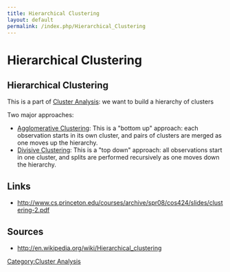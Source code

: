 ```yaml
---
title: Hierarchical Clustering
layout: default
permalink: /index.php/Hierarchical_Clustering
---
```


# Hierarchical Clustering

## Hierarchical Clustering
This is a part of [Cluster Analysis](Cluster_Analysis): we want to build a hierarchy of clusters 

Two major approaches:
- [Agglomerative Clustering](Agglomerative_Clustering): This is a "bottom up" approach: each observation starts in its own cluster, and pairs of clusters are merged as one moves up the hierarchy.
- [Divisive Clustering](Divisive_Clustering): This is a "top down" approach: all observations start in one cluster, and splits are performed recursively as one moves down the hierarchy.


## Links
- http://www.cs.princeton.edu/courses/archive/spr08/cos424/slides/clustering-2.pdf

## Sources
- http://en.wikipedia.org/wiki/Hierarchical_clustering


[Category:Cluster Analysis](Category_Cluster_Analysis)